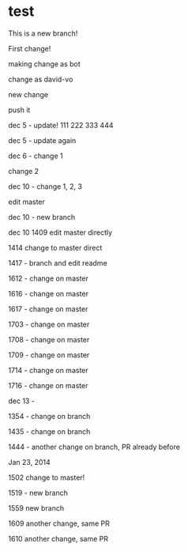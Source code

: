 test
====

This is a new branch!

First change!

making change as bot

change as david-vo

new change

push it

dec 5 - update! 111 222 333 444

dec 5 - update again

dec 6 - change 1

change 2

dec 10 - change 1, 2, 3

edit master

dec 10 - new branch

dec 10 1409 edit master directly

1414 change to master direct

1417 - branch and edit readme

1612 - change on master

1616 - change on master

1617 - change on master

1703 - change on master

1708 - change on master

1709 - change on master

1714 - change on master

1716 - change on master

dec 13 - 

1354 - change on branch

1435 - change on branch

1444 - another change on branch, PR already before

Jan 23, 2014 

1502 change to master!

1519 - new branch

1559 new branch

1609 another change, same PR

1610 another change, same PR
